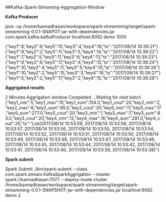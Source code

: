 ##Kafka-Spark-Streaming-Aggregation-Window

**Kafka Producer**

java -cp /home/kannadhasan/workspace/spark-streamming/target/spark-streamming-0.0.1-SNAPOT-jar-with-dependencies.jar com.spark.kafka.kafkaProducer localhost:9092 demo 1000

{"key1":8,"key2":6,"key5":15,"key3":4,"key4":16,"ts":"2017/08/14 10:39:21"} {"key1":9,"key2":2,"key5":11,"key3":5,"key4":14,"ts":"2017/08/14 10:39:22"} {"key1":7,"key2":5,"key5":11,"key3":6,"key4":13,"ts":"2017/08/14 10:39:23"} {"key1":9,"key2":6,"key5":17,"key3":4,"key4":15,"ts":"2017/08/14 10:39:24"} {"key1":10,"key2":4,"key5":11,"key3":5,"key4":15,"ts":"2017/08/14 10:39:26"} {"key1":10,"key2":2,"key5":15,"key3":3,"key4":16,"ts":"2017/08/14 10:39:27"} {"key1":5,"key2":2,"key5":17,"key3":2,"key4":15,"ts":"2017/08/14 10:39:28"}

**Aggrigated results**

2 Minutes Aggrigation window Completed ...Waiting for next batch
{"key1_min":5,"key1_max":10,"key1_sum":154.0,"key1_cout":20,"key2_min":2,"key2_max":6,"key2_sum":85.0,"key2_cout":20,"key5_min":11,"key5_max":17,"key5_sum":277.0,"key5_cout":20,"key3_min":1,"key3_max":7,"key3_sum":83.0,"key3_cout":20,"key4_min":12,"key4_max":16,"key4_sum":281.0,"key4_cout":20,"ts":"List(2017/08/14 10:53:59, 2017/08/14 10:53:58, 2017/08/14 10:53:57, 2017/08/14 10:53:56, 2017/08/14 10:53:55, 2017/08/14 10:53:54, 2017/08/14 10:53:52, 2017/08/14 10:53:51, 2017/08/14 10:53:50, 2017/08/14 10:53:49, 2017/08/14 10:53:48, 2017/08/14 10:53:47, 2017/08/14 10:53:46, 2017/08/14 10:53:45, 2017/08/14 10:53:44, 2017/08/14 10:53:42, 2017/08/14 10:53:41, 2017/08/14 10:53:40, 2017/08/14 10:53:39, 2017/08/14 10:53:38)"}


**Spark submit**

Spark Submit ./bin/spark-submit --class com.spark.stream.KafkaSparkAggrigation --master spark://kannadhasan:7077 --deploy-mode cluster /home/kannadhasan/workspace/spark-streamming/target/spark-streamming-0.0.1-SNAPSHOT-jar-with-dependencies.jar localhost:9092 demo 2

